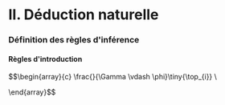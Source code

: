 
# II. Déduction naturelle
### Définition des règles d'inférence
#### Règles d'introduction
$$\begin{array}{c}
\frac{}{\Gamma \vdash \phi}\tiny{\top_{i}} \\

\end{array}$$